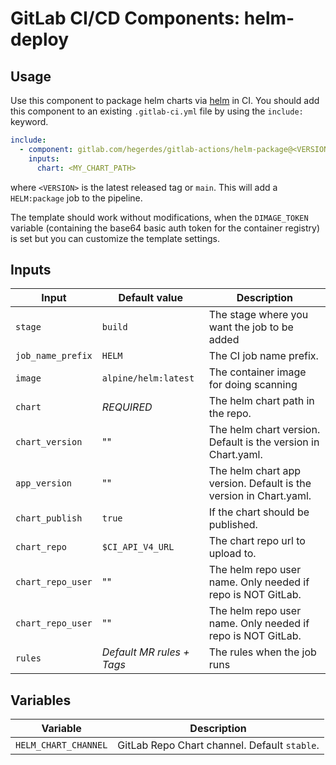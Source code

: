 # GitLab CI/CD Components: helm-deploy

## Usage

Use this component to package helm charts via [helm](https://helm.sh/docs/) in CI.
You should add this component to an existing `.gitlab-ci.yml` file by using the `include:`
keyword.

```yaml
include:
  - component: gitlab.com/hegerdes/gitlab-actions/helm-package@<VERSION>
    inputs:
      chart: <MY_CHART_PATH>
```

where `<VERSION>` is the latest released tag or `main`. This will add a `HELM:package` job to the pipeline.


The template should work without modifications, when the `DIMAGE_TOKEN` variable (containing the base64 basic auth token for the container registry) is set but you can customize the template settings.
## Inputs

| Input             | Default value             | Description                                                       |
| ----------------- | ------------------------- | ----------------------------------------------------------------- |
| `stage`           | `build`                   | The stage where you want the job to be added                      |
| `job_name_prefix` | `HELM`                    | The CI job name prefix.                                           |
| `image`           | `alpine/helm:latest`      | The container image for doing scanning                            |
| `chart`           | *REQUIRED*                | The helm chart path in the repo.                                  |
| `chart_version`   | ""                        | The helm chart version. Default is the version in Chart.yaml.     |
| `app_version`     | ""                        | The helm chart app version. Default is the version in Chart.yaml. |
| `chart_publish`   | `true`                    | If the chart should be published.                                 |
| `chart_repo`      | `$CI_API_V4_URL`          | The chart repo url to upload to.                                  |
| `chart_repo_user` | ""                        | The helm repo user name. Only needed if repo is NOT GitLab.       |
| `chart_repo_user` | ""                        | The helm repo user name. Only needed if repo is NOT GitLab.       |
| `rules`           | *Default MR rules + Tags* | The rules when the job runs                                       |

## Variables

| Variable             | Description                                  |
| -------------------- | -------------------------------------------- |
| `HELM_CHART_CHANNEL` | GitLab Repo Chart channel. Default `stable`. |
